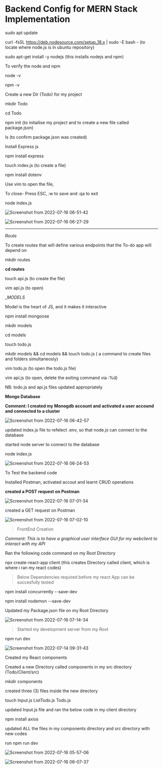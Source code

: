 # Backend Config for MERN Stack Implementation

sudo apt update

curl -fsSL https://deb.nodesource.com/setup_18.x | sudo -E bash - (to locate where node.js is in ubuntu repository)

sudo apt-get install -y nodejs (this installs nodejs and npm)

To verify the node and npm

node -v

npm -v

Create a new Dir (Todo) for my project

mkdir Todo

cd Todo

npm init (to initailise my project and to create a new file called package.json)

ls (to confirm package.json was created)

Install Express js

npm install express

touch index.js (to create a file)

npm install dotenv

Use vim to open the file,

To close- Press ESC, :w to save and :qa to exit

node index.js

![Screenshot from 2022-07-16 06-51-42](https://user-images.githubusercontent.com/106885875/179342078-d79eab9b-7f1a-483f-b127-a2e499307358.png)

![Screenshot from 2022-07-16 06-27-29](https://user-images.githubusercontent.com/106885875/179341224-fa630514-8058-4086-bd36-1abab09a4bba.png)

---
*Route*

To create routes that will define various endpoints that the To-do app will depend on

mkdir routes

**cd routes**

touch api.js (to create the file)

vim api.js (to open)

__*MODELS*_

Model is the heart of JS, and it makes it interactive

npm install mongoose

mkdir models

cd models

touch todo.js

mkdir models && cd models && touch todo.js ( a command to create files and folders simultaneosly)

vim todo.js (to open the todo.js file)

vim api.js (to open, delete the exiting command via :%d)

NB: todo.js and api.js files updated appropriately

__Mongo Database__

**Comment: I created my Monogdb account and activated a user accound and connected to a cluster**

![Screenshot from 2022-07-16 06-42-57](https://user-images.githubusercontent.com/106885875/179341765-57744c22-70b9-4369-b5c5-58c2c6591f11.png)

updated index.js file to refelect .env, so that node.js can connect to the database

started node server to connect to the database

node index.js

![Screenshot from 2022-07-16 06-24-53](https://user-images.githubusercontent.com/106885875/179342040-f5cca6f2-415b-43a9-91f3-19f39d8abc58.png)

To Test the backend code

Installed Postman, activated accout and learnt CRUD operations

**created a POST request on Postman**

![Screenshot from 2022-07-16 07-01-34](https://user-images.githubusercontent.com/106885875/179342284-9fe9b818-677e-4b99-8384-f7f9a4c302f7.png)

created a GET request on Postman

![Screenshot from 2022-07-16 07-02-10](https://user-images.githubusercontent.com/106885875/179342325-b087fdca-f362-4775-92a0-772966d6ff87.png)

> FrontEnd Creation

*Comment: This is to have a graphical user interface GUI for my webclient to interact with my API*

Ran the following code command on my Root Directory

npx create-react-app client
(this creates Directory called client, which is where i ran my react codes)

> Below Dependencies required before my react App can be succesfully tested

npm install concurrently --save-dev

npm install nodemon --save-dev

Updated my Package.json file on my Root Directory

![Screenshot from 2022-07-16 07-14-34](https://user-images.githubusercontent.com/106885875/179342660-d9437bb2-6b6d-4b94-9ff6-db02488d17db.png)

> Started my development server from my Root

npm run dev

![Screenshot from 2022-07-14 09-31-43](https://user-images.githubusercontent.com/106885875/179342830-827e94b6-db1f-49dd-aa2b-c9590e697aa0.png)

Created my React components

Created a new Directory called components in my src directory (Todo/Client/src)

mkdir components

created three (3) files inside the new directory

touch Input.js ListTodo.js Todo.js

updated Input.js file and ran the below code in my client directory

npm install axios

updated ALL the files in my components directory and src directory with new codes

run npm run dev

![Screenshot from 2022-07-16 05-57-06](https://user-images.githubusercontent.com/106885875/179343215-75dc0ff3-8f6f-46be-a587-2bf4f8c7091c.png)

![Screenshot from 2022-07-16 06-07-37](https://user-images.githubusercontent.com/106885875/179343233-3a6d1c76-383b-4bfa-9a41-541b03dbed35.png)








